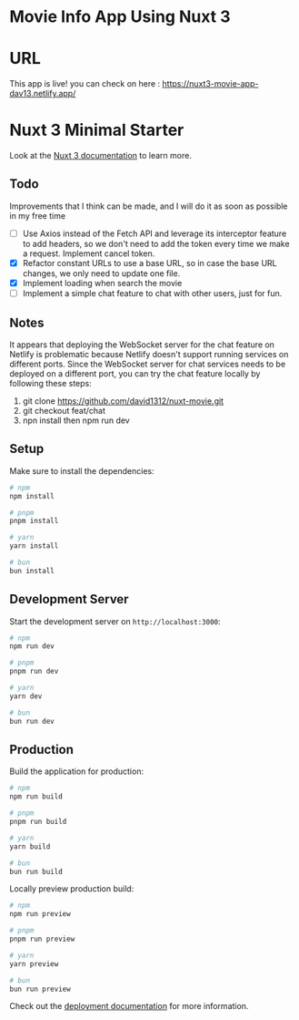 # Movie Info App Using Nuxt 3

# URL

This app is live! you can check on here : https://nuxt3-movie-app-dav13.netlify.app/

# Nuxt 3 Minimal Starter

Look at the [Nuxt 3 documentation](https://nuxt.com/docs/getting-started/introduction) to learn more.

## Todo

Improvements that I think can be made, and I will do it as soon as possible in my free time

- [ ] Use Axios instead of the Fetch API and leverage its interceptor feature to add headers, so we don't need to add the token every time we make a request. Implement cancel token.
- [x] Refactor constant URLs to use a base URL, so in case the base URL changes, we only need to update one file.
- [x] Implement loading when search the movie
- [ ] Implement a simple chat feature to chat with other users, just for fun.

## Notes

It appears that deploying the WebSocket server for the chat feature on Netlify is problematic because Netlify doesn't support running services on different ports. Since the WebSocket server for chat services needs to be deployed on a different port, you can try the chat feature locally by following these steps:

1. git clone https://github.com/david1312/nuxt-movie.git
2. git checkout feat/chat
3. npn install then npm run dev

## Setup

Make sure to install the dependencies:

```bash
# npm
npm install

# pnpm
pnpm install

# yarn
yarn install

# bun
bun install
```

## Development Server

Start the development server on `http://localhost:3000`:

```bash
# npm
npm run dev

# pnpm
pnpm run dev

# yarn
yarn dev

# bun
bun run dev
```

## Production

Build the application for production:

```bash
# npm
npm run build

# pnpm
pnpm run build

# yarn
yarn build

# bun
bun run build
```

Locally preview production build:

```bash
# npm
npm run preview

# pnpm
pnpm run preview

# yarn
yarn preview

# bun
bun run preview
```

Check out the [deployment documentation](https://nuxt.com/docs/getting-started/deployment) for more information.
